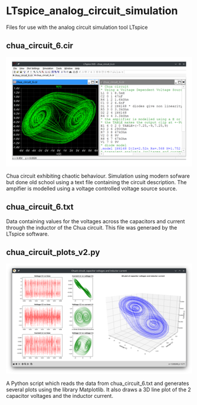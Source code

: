 # LTspice_analog_circuit_simulation

Files for use with the analog circuit simulation tool LTspice

## chua_circuit_6.cir

![chua_circuit_screenshot1.png](chua_circuit_screenshot1.png)

Chua circuit exhibiting chaotic behaviour.
Simulation using modern sofware but done old school using a text file containing the circuit description.
The ampifier is modelled using a voltage controlled voltage source source.

## chua_circuit_6.txt

Data containing values for the voltages across the capacitors and current through the inductor of the Chua circuit. This file was generaed by the LTspice software.

## chua_circuit_plots_v2.py

![screenshots_chua_circuit_plots_v2.png](screenshots_chua_circuit_plots_v2.png)

A Python script which reads the data from chua_circuit_6.txt and generates several plots using the library Matplotlib. It also draws a 3D line plot of the 2 capacitor voltages and the inductor current.
